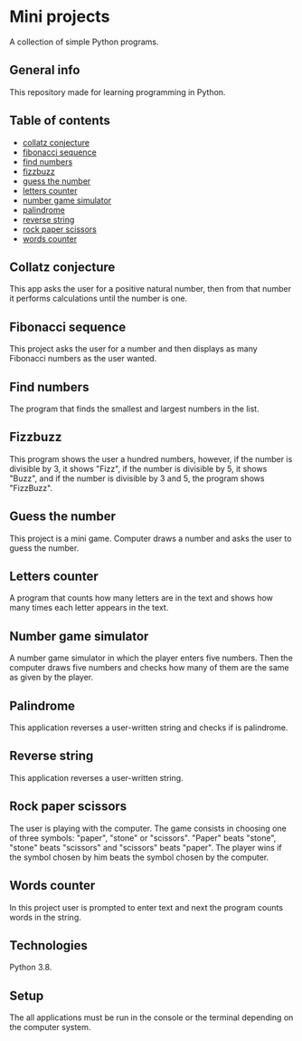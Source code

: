 # Mini projects
A collection of simple Python programs.

## General info
This repository made for learning programming in Python.

## Table of contents
* [collatz conjecture](#Collatz-conjecture)
* [fibonacci sequence](#Fibonacci-sequence)
* [find numbers](#Find-numbers)
* [fizzbuzz](#Fizzbuzz)
* [guess the number](#Guess-the-number)
* [letters counter](#Letters-counter)
* [number game simulator](#Number-game-simulator)
* [palindrome](#Palindrome)
* [reverse string](#Reverse-string)
* [rock paper scissors](#Rock-paper-scissors)
* [words counter](#Words-counter)

## Collatz conjecture
This app asks the user for a positive natural number, then from that number it performs calculations until the number is one.

## Fibonacci sequence
This project asks the user for a number and then displays as many Fibonacci numbers as the user wanted.

## Find numbers
The program that finds the smallest and largest numbers in the list.

## Fizzbuzz
This program shows the user a hundred numbers, however, if the number is divisible by 3, it shows "Fizz", if the number is divisible by 5, it shows "Buzz", and if the number is divisible by 3 and 5, the program shows "FizzBuzz".

## Guess the number
This project is a mini game. Computer draws a number and asks the user to guess the number.

## Letters counter
A program that counts how many letters are in the text and shows how many times each letter appears in the text.

## Number game simulator
A number game simulator in which the player enters five numbers. Then the computer draws five numbers and checks how many of them are the same as given by the player.

## Palindrome
This application reverses a user-written string and checks if is palindrome.

## Reverse string
This application reverses a user-written string.

## Rock paper scissors
The user is playing with the computer.
The game consists in choosing one of three symbols: "paper", "stone" or "scissors".
"Paper" beats "stone", "stone" beats "scissors" and "scissors" beats "paper". The player wins if the symbol chosen by him beats the symbol chosen by the computer.

## Words counter
In this project user is prompted to enter text and next the program counts words in the string.

## Technologies
Python 3.8.

## Setup
The all applications must be run in the console or the terminal depending on the computer system.